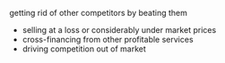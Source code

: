 getting rid of other competitors by beating them

- selling at a loss or considerably under market prices
- cross-financing from other profitable services
- driving competition out of market